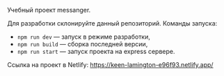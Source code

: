 Учебный проект messanger.

Для разработки склонируйте данный репозиторий.
Команды запуска:

- `npm run dev` — запуск в режиме разработки,
- `npm run build` — сборка последней версии,
- `npm run start` — запуск проекта на express сервере.

Ссылка на проект в Netlify: https://keen-lamington-e96f93.netlify.app/
